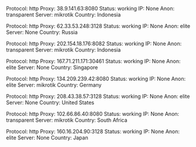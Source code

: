 Protocol: http
Proxy: 38.9.141.63:8080
Status: working
IP: None
Anon: transparent
Server: mikrotik
Country: Indonesia

Protocol: http
Proxy: 62.33.53.248:3128
Status: working
IP: None
Anon: elite
Server: None
Country: Russia

Protocol: http
Proxy: 202.154.18.176:8082
Status: working
IP: None
Anon: transparent
Server: mikrotik
Country: Indonesia

Protocol: http
Proxy: 167.71.211.171:30461
Status: working
IP: None
Anon: elite
Server: None
Country: Singapore

Protocol: http
Proxy: 134.209.239.42:8080
Status: working
IP: None
Anon: elite
Server: mikrotik
Country: Germany

Protocol: http
Proxy: 208.43.38.57:3128
Status: working
IP: None
Anon: elite
Server: None
Country: United States

Protocol: http
Proxy: 102.66.86.40:8080
Status: working
IP: None
Anon: transparent
Server: mikrotik
Country: South Africa

Protocol: http
Proxy: 160.16.204.90:3128
Status: working
IP: None
Anon: elite
Server: None
Country: Japan

